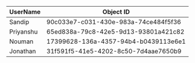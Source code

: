 UserName           | Object ID
---------          | ----------
Sandip             | 90c033e7-c031-430e-983a-74ce484f5f36
Priyanshu          | 65ed838a-79c8-42e5-9d13-93801a421c82
Nouman             | 17399628-136a-4357-94b4-b0439113e6e1
Jonathan           | 31f591f5-41e5-4202-8c50-7d4aae7650b9
